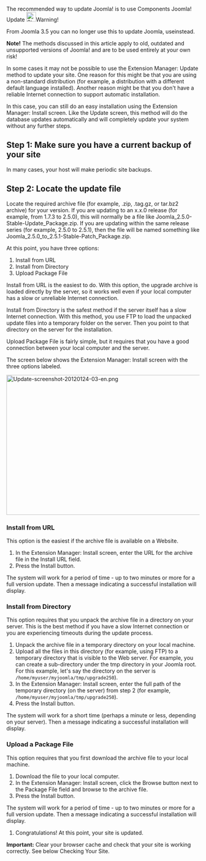<!-- Filename: J3.x:Updating_Joomla_(Install_Method) / Display title: Updating Joomla (Install Method) -->

The recommended way to update Joomla! is to use  Components Joomla!
Update
<img
src="https://docs.joomla.org/images/thumb/4/41/Stop_hand_nuvola.svg.png/25px-Stop_hand_nuvola.svg.png"
decoding="async"
srcset="https://docs.joomla.org/images/thumb/4/41/Stop_hand_nuvola.svg.png/38px-Stop_hand_nuvola.svg.png 1.5x, https://docs.joomla.org/images/4/41/Stop_hand_nuvola.svg.png 2x"
data-file-width="40" data-file-height="40" width="25" height="25"
alt="Stop hand nuvola.svg.png" />Warning!

From Joomla 3.5 you can no longer use this to update Joomla, useinstead.

**Note!** The methods discussed in this article apply to old, outdated
and unsupported versions of Joomla! and are to be used entirely at your
own risk!

In some cases it may not be possible to use the Extension Manager:
Update method to update your site. One reason for this might be that you
are using a non-standard distribution (for example, a distribution with
a different default language installed). Another reason might be that
you don't have a reliable Internet connection to support automatic
installation.

In this case, you can still do an easy installation using the Extension
Manager: Install screen. Like the Update screen, this method will do the
database updates automatically and will completely update your system
without any further steps.

## Step 1: Make sure you have a current backup of your site

In many cases, your host will make periodic site backups.

## Step 2: Locate the update file

Locate the required archive file (for example, .zip, .tag.gz, or tar.bz2
archive) for your version. If you are updating to an x.x.0 release (for
example, from 1.7.3 to 2.5.0), this will normally be a file like
Joomla_2.5.0-Stable-Update_Package.zip. If you are updating within the
same release series (for example, 2.5.0 to 2.5.1), then the file will be
named something like Joomla_2.5.0_to_2.5.1-Stable-Patch_Package.zip.

At this point, you have three options:

1.  Install from URL
2.  Install from Directory
3.  Upload Package File

Install from URL is the easiest to do. With this option, the upgrade
archive is loaded directly by the server, so it works well even if your
local computer has a slow or unreliable Internet connection.

Install from Directory is the safest method if the server itself has a
slow Internet connection. With this method, you use FTP to load the
unpacked update files into a temporary folder on the server. Then you
point to that directory on the server for the installation.

Upload Package File is fairly simple, but it requires that you have a
good connection between your local computer and the server.

The screen below shows the Extension Manager: Install screen with the
three options labeled.

<img
src="https://docs.joomla.org/images/9/93/Update-screenshot-20120124-03-en.png"
class="thumbimage" decoding="async" data-file-width="809"
data-file-height="365" width="809" height="365"
alt="Update-screenshot-20120124-03-en.png" />

### Install from URL

This option is the easiest if the archive file is available on a
Website.

1.  In the Extension Manager: Install screen, enter the URL for the
    archive file in the Install URL field.
2.  Press the Install button.

The system will work for a period of time - up to two minutes or more
for a full version update. Then a message indicating a successful
installation will display.

### Install from Directory

This option requires that you unpack the archive file in a directory on
your server. This is the best method if you have a slow Internet
connection or you are experiencing timeouts during the update process.

1.  Unpack the archive file in a temporary directory on your local
    machine.
2.  Upload all the files in this directory (for example, using FTP) to a
    temporary directory that is visible to the Web server. For example,
    you can create a sub-directory under the tmp directory in your
    Joomla root. For this example, let's say the directory on the server
    is `/home/myuser/myjoomla/tmp/upgrade250`).
3.  In the Extension Manager: Install screen, enter the full path of the
    temporary directory (on the server) from step 2 (for example,
    `/home/myuser/myjoomla/tmp/upgrade250`).
4.  Press the Install button.

The system will work for a short time (perhaps a minute or less,
depending on your server). Then a message indicating a successful
installation will display.

### Upload a Package File

This option requires that you first download the archive file to your
local machine.

1.  Download the file to your local computer.
2.  In the Extension Manager: Install screen, click the Browse button
    next to the Package File field and browse to the archive file.
3.  Press the Install button.

The system will work for a period of time - up to two minutes or more
for a full version update. Then a message indicating a successful
installation will display.

1.  Congratulations! At this point, your site is updated.

**Important:** Clear your browser cache and check that your site is
working correctly. See below Checking Your Site.
